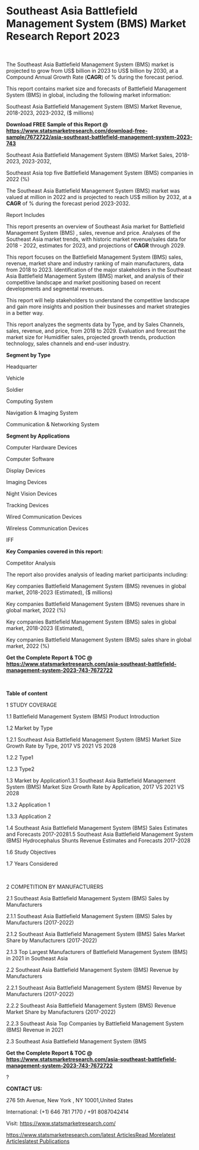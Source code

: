 <h1>Southeast Asia Battlefield Management System (BMS) Market Research Report 2023</h1><br/><p>The Southeast Asia Battlefield Management System (BMS) market is projected to grow from US$ billion in 2023 to US$ billion by 2030, at a Compound Annual Growth Rate (<strong>CAGR</strong>) of % during the forecast period.</p>
 
 
 
 <p>This report contains market size and forecasts of Battlefield Management System (BMS) in global, including the following market information:</p>
 
 
 
 <p>Southeast Asia Battlefield Management System (BMS) Market Revenue, 2018-2023, 2023-2032, ($ millions)</p>
 
 
 
 <p><strong>Download FREE Sample of this Report @ <a href="https://www.statsmarketresearch.com/download-free-sample/7672722/asia-southeast-battlefield-management-system-2023-743">https://www.statsmarketresearch.com/download-free-sample/7672722/asia-southeast-battlefield-management-system-2023-743</a></strong></p>
 
 
 
 <p>Southeast Asia Battlefield Management System (BMS) Market Sales, 2018-2023, 2023-2032,</p>
 
 
 
 <p>Southeast Asia top five Battlefield Management System (BMS) companies in 2022 (%)</p>
 
 
 
 <p>The Southeast Asia Battlefield Management System (BMS) market was valued at million in 2022 and is projected to reach US$ million by 2032, at a <strong>CAGR</strong> of % during the forecast period 2023-2032.</p>
 
 
 
 <p>Report Includes</p>
 
 
 
 <p>This report presents an overview of Southeast Asia market for Battlefield Management System (BMS) , sales, revenue and price. Analyses of the Southeast Asia market trends, with historic market revenue/sales data for 2018 - 2022, estimates for 2023, and projections of <strong>CAGR</strong> through 2029.</p>
 
 
 
 <p>This report focuses on the Battlefield Management System (BMS) sales, revenue, market share and industry ranking of main manufacturers, data from 2018 to 2023. Identification of the major stakeholders in the Southeast Asia Battlefield Management System (BMS) market, and analysis of their competitive landscape and market positioning based on recent developments and segmental revenues.</p>
 
 
 
 <p>This report will help stakeholders to understand the competitive landscape and gain more insights and position their businesses and market strategies in a better way.</p>
 
 
 
 <p>This report analyzes the segments data by Type, and by Sales Channels, sales, revenue, and price, from 2018 to 2029. Evaluation and forecast the market size for Humidifier sales, projected growth trends, production technology, sales channels and end-user industry.</p>
 
 
 
 <p><strong>Segment by Type</strong></p>
 
 
 
 <p>Headquarter</p>
 
 
 
 <p>Vehicle</p>
 
 
 
 <p>Soldier</p>
 
 
 
 <p>Computing System</p>
 
 
 
 <p>Navigation & Imaging System</p>
 
 
 
 <p>Communication & Networking System</p>
 
 
 
 <p><strong>Segment <strong><strong>by Applications</strong></strong></strong></p>
 
 
 
 <p>Computer Hardware Devices</p>
 
 
 
 <p>Computer Software</p>
 
 
 
 <p>Display Devices</p>
 
 
 
 <p>Imaging Devices</p>
 
 
 
 <p>Night Vision Devices</p>
 
 
 
 <p>Tracking Devices</p>
 
 
 
 <p>Wired Communication Devices</p>
 
 
 
 <p>Wireless Communication Devices</p>
 
 
 
 <p>IFF</p>
 
 
 
 <p><strong>Key Companies covered in this report:</strong></p>
 
 
 
 <p>Competitor Analysis</p>
 
 
 
 <p>The report also provides analysis of leading market participants including:</p>
 
 
 
 <p>Key companies Battlefield Management System (BMS) revenues in global market, 2018-2023 (Estimated), ($ millions)</p>
 
 
 
 <p>Key companies Battlefield Management System (BMS) revenues share in global market, 2022 (%)</p>
 
 
 
 <p>Key companies Battlefield Management System (BMS) sales in global market, 2018-2023 (Estimated),</p>
 
 
 
 <p>Key companies Battlefield Management System (BMS) sales share in global market, 2022 (%)</p>
 
 
 
 <div><b>Get the Complete Report & TOC @ <a href="https://www.statsmarketresearch.com/asia-southeast-battlefield-management-system-2023-743-7672722">https://www.statsmarketresearch.com/asia-southeast-battlefield-management-system-2023-743-7672722</a></b></div>
 
 
 
 <p><br />
 
 <b>Table of content</b></p>
 
 
 
 <p>1 STUDY COVERAGE<br />
 
 1.1 Battlefield Management System (BMS) Product Introduction<br />
 
 1.2 Market by Type<br />
 
 1.2.1 Southeast Asia Battlefield Management System (BMS) Market Size Growth Rate by Type, 2017 VS 2021 VS 2028<br />
 
 1.2.2 Type1<br />
 
 1.2.3 Type2<br />
 
 1.3 Market by Application1.3.1 Southeast Asia Battlefield Management System (BMS) Market Size Growth Rate by Application, 2017 VS 2021 VS 2028<br />
 
 1.3.2 Application 1<br />
 
 1.3.3 Application 2<br />
 
 1.4 Southeast Asia Battlefield Management System (BMS) Sales Estimates and Forecasts 2017-20281.5 Southeast Asia Battlefield Management System (BMS) Hydrocephalus Shunts Revenue Estimates and Forecasts 2017-2028<br />
 
 1.6 Study Objectives<br />
 
 1.7 Years Considered<br />
 
 <br />
 
 2 COMPETITION BY MANUFACTURERS<br />
 
 2.1 Southeast Asia Battlefield Management System (BMS) Sales by Manufacturers<br />
 
 2.1.1 Southeast Asia Battlefield Management System (BMS) Sales by Manufacturers (2017-2022)<br />
 
 2.1.2 Southeast Asia Battlefield Management System (BMS) Sales Market Share by Manufacturers (2017-2022)<br />
 
 2.1.3 Top Largest Manufacturers of Battlefield Management System (BMS) in 2021 in Southeast Asia<br />
 
 2.2 Southeast Asia Battlefield Management System (BMS) Revenue by Manufacturers<br />
 
 2.2.1 Southeast Asia Battlefield Management System (BMS) Revenue by Manufacturers (2017-2022)<br />
 
 2.2.2 Southeast Asia Battlefield Management System (BMS) Revenue Market Share by Manufacturers (2017-2022)<br />
 
 2.2.3 Southeast Asia Top Companies by Battlefield Management System (BMS) Revenue in 2021<br />
 
 2.3 Southeast Asia Battlefield Management System (BMS</p>
 
 
 
 <div><b>Get the Complete Report & TOC @ <a href="https://www.statsmarketresearch.com/asia-southeast-battlefield-management-system-2023-743-7672722">https://www.statsmarketresearch.com/asia-southeast-battlefield-management-system-2023-743-7672722</a></b></div>
 
 
 
 <p>? </p>
 
 
 
 <p><b>CONTACT US:</b><br />
 
 276 5th Avenue, New York , NY 10001,United States<br />
 
 International: (+1) 646 781 7170 / +91 8087042414<br />
 
 Visit: <a href="https://www.statsmarketresearch.com/">https://www.statsmarketresearch.com/</a><br />
 
 <a href="https://gyeongbokgung.com">https://www.statsmarketresearch.com/</a><a href="https://hallyeomaritime.com">latest Articles</a><a href="https://jingwansa.com">Read More</a><a href="https://nguoiviet.jp/">latest Articles</a><a href="https://www.intelmarketresearch.com/">latest Publications</a></p>